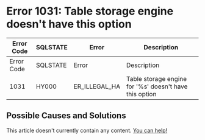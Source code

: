 
# Error 1031: Table storage engine doesn't have this option


| Error Code | SQLSTATE | Error | Description |
| --- | --- | --- | --- |
| Error Code | SQLSTATE | Error | Description |
| 1031 | HY000 | ER_ILLEGAL_HA | Table storage engine for '%s' doesn't have this option |




## Possible Causes and Solutions


This article doesn't currently contain any content. [You can help!](/kb/en/writing-and-editing-knowledge-base-articles/)

